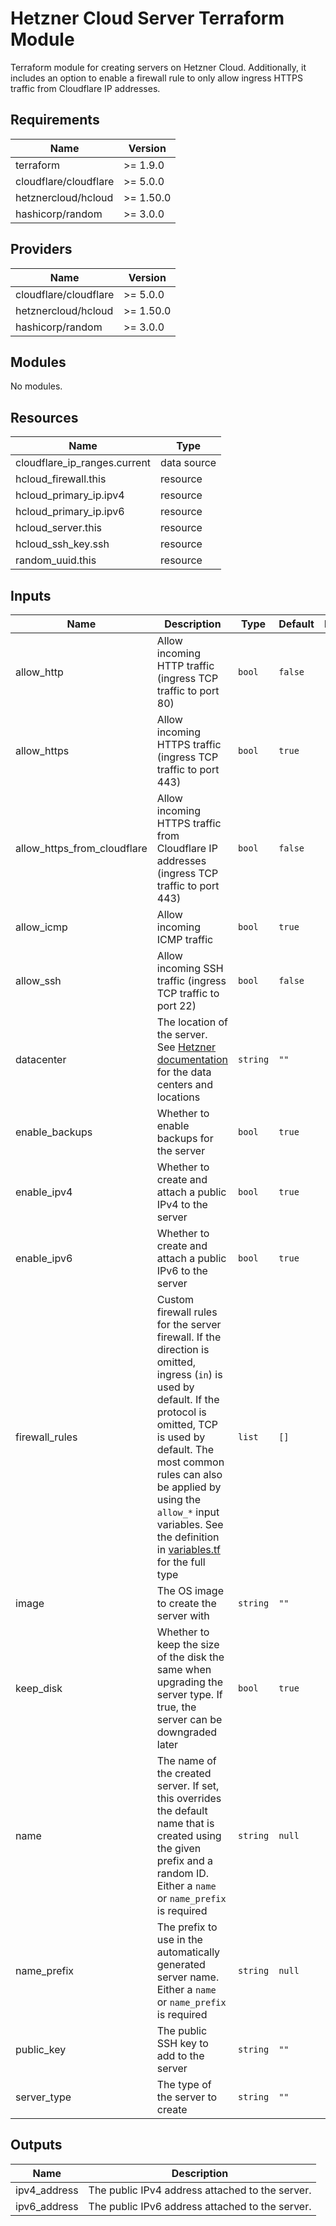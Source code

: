 # Hetzner Cloud Server Terraform Module

Terraform module for creating servers on Hetzner Cloud. Additionally, it
includes an option to enable a firewall rule to only allow ingress HTTPS traffic
from Cloudflare IP addresses.

## Requirements

| Name                  | Version   |
| --------------------- | --------- |
| terraform             | >= 1.9.0  |
| cloudflare/cloudflare | >= 5.0.0  |
| hetznercloud/hcloud   | >= 1.50.0 |
| hashicorp/random      | >= 3.0.0  |

## Providers

| Name                  | Version   |
| --------------------- | --------- |
| cloudflare/cloudflare | >= 5.0.0  |
| hetznercloud/hcloud   | >= 1.50.0 |
| hashicorp/random      | >= 3.0.0  |

## Modules

No modules.

## Resources

| Name                         | Type        |
| ---------------------------- | ----------- |
| cloudflare_ip_ranges.current | data source |
| hcloud_firewall.this         | resource    |
| hcloud_primary_ip.ipv4       | resource    |
| hcloud_primary_ip.ipv6       | resource    |
| hcloud_server.this           | resource    |
| hcloud_ssh_key.ssh           | resource    |
| random_uuid.this             | resource    |

## Inputs

| Name                        | Description                                                                                                                                                                                                                                                                                                               | Type     | Default | Required |
| --------------------------- | ------------------------------------------------------------------------------------------------------------------------------------------------------------------------------------------------------------------------------------------------------------------------------------------------------------------------- | -------- | ------- | :------: |
| allow_http                  | Allow incoming HTTP traffic (ingress TCP traffic to port 80)                                                                                                                                                                                                                                                              | `bool`   | `false` |    no    |
| allow_https                 | Allow incoming HTTPS traffic (ingress TCP traffic to port 443)                                                                                                                                                                                                                                                            | `bool`   | `true`  |    no    |
| allow_https_from_cloudflare | Allow incoming HTTPS traffic from Cloudflare IP addresses (ingress TCP traffic to port 443)                                                                                                                                                                                                                               | `bool`   | `false` |    no    |
| allow_icmp                  | Allow incoming ICMP traffic                                                                                                                                                                                                                                                                                               | `bool`   | `true`  |    no    |
| allow_ssh                   | Allow incoming SSH traffic (ingress TCP traffic to port 22)                                                                                                                                                                                                                                                               | `bool`   | `false` |    no    |
| datacenter                  | The location of the server. See [Hetzner documentation](https://docs.hetzner.com/cloud/general/locations/) for the data centers and locations                                                                                                                                                                             | `string` | `""`    |   yes    |
| enable_backups              | Whether to enable backups for the server                                                                                                                                                                                                                                                                                  | `bool`   | `true`  |    no    |
| enable_ipv4                 | Whether to create and attach a public IPv4 to the server                                                                                                                                                                                                                                                                  | `bool`   | `true`  |    no    |
| enable_ipv6                 | Whether to create and attach a public IPv6 to the server                                                                                                                                                                                                                                                                  | `bool`   | `true`  |    no    |
| firewall_rules              | Custom firewall rules for the server firewall. If the direction is omitted, ingress (`in`) is used by default. If the protocol is omitted, TCP is used by default. The most common rules can also be applied by using the `allow_*` input variables. See the definition in [variables.tf](variables.tf) for the full type | `list`   | `[]`    |    no    |
| image                       | The OS image to create the server with                                                                                                                                                                                                                                                                                    | `string` | `""`    |   yes    |
| keep_disk                   | Whether to keep the size of the disk the same when upgrading the server type. If true, the server can be downgraded later                                                                                                                                                                                                 | `bool`   | `true`  |    no    |
| name                        | The name of the created server. If set, this overrides the default name that is created using the given prefix and a random ID. Either a `name` or `name_prefix` is required                                                                                                                                              | `string` | `null`  |    no    |
| name_prefix                 | The prefix to use in the automatically generated server name. Either a `name` or `name_prefix` is required                                                                                                                                                                                                                | `string` | `null`  |    no    |
| public_key                  | The public SSH key to add to the server                                                                                                                                                                                                                                                                                   | `string` | `""`    |   yes    |
| server_type                 | The type of the server to create                                                                                                                                                                                                                                                                                          | `string` | `""`    |   yes    |

## Outputs

| Name         | Description                                     |
| ------------ | ----------------------------------------------- |
| ipv4_address | The public IPv4 address attached to the server. |
| ipv6_address | The public IPv6 address attached to the server. |
